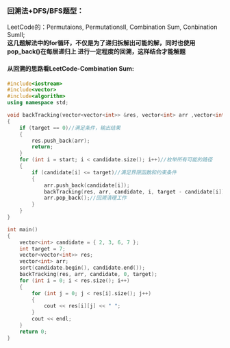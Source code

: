 ### 回溯法+DFS/BFS题型：
LeetCode的：Permutaions, PermutationsII, Combination Sum, Conbination SumII;  
**这几题解法中的for循环，不仅是为了递归拆解出可能的解，同时也使用pop_back()在每层递归上
进行一定程度的回溯，这样结合才能解题**

#### 从回溯的思路看LeetCode-Combination Sum:
```cpp
#include<iostream>  
#include<vector>  
#include<algorithm>  
using namespace std;  

void backTracking(vector<vector<int>> &res, vector<int> arr ,vector<int>candidate ,int start,int target )  
{  
    if (target == 0)//满足条件，输出结果  
    {  
        res.push_back(arr);  
        return;  
    }  
    for (int i = start; i < candidate.size(); i++)//枚举所有可能的路径  
    {  
        if (candidate[i] <= target)//满足界限函数和约束条件  
        {  
            arr.push_back(candidate[i]);  
            backTracking(res, arr, candidate, i, target - candidate[i]);  
            arr.pop_back();//回溯清理工作  
        }  
    }  
}  

int main()  
{  
    vector<int> candidate = { 2, 3, 6, 7 };  
    int target = 7;  
    vector<vector<int>> res;  
    vector<int> arr;  
    sort(candidate.begin(), candidate.end());  
    backTracking(res, arr, candidate, 0, target);  
    for (int i = 0; i < res.size(); i++)  
    {  
        for (int j = 0; j < res[i].size(); j++)  
        {  
            cout << res[i][j] << " ";  
        }  
        cout << endl;  
    }  
    return 0;  
}  
```
